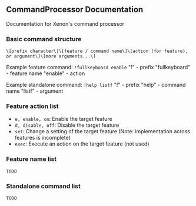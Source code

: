 ## CommandProcessor Documentation

Documentation for Xenon's command processor

### Basic command structure

`\[prefix character\]\[feature / command name\]\[action (for feature), or argument\]\[more arguments...\]`

Example feature command: `!fullkeyboard enable`
"!" - prefix
"fullkeyboard" - feature name
"enable" - action

Example standalone command: `!help listf`
"!" - prefix
"help" - command name
"listf" - argument

### Feature action list

- `e, enable, on`: Enable the target feature
- `d, disable, off`: Disable the target feature
- `set`: Change a setting of the target feature (Note: implementation across features is incomplete)
- `exec`: Execute an action on the target feature (not used)

### Feature name list

`TODO`

### Standalone command list

`TODO`
